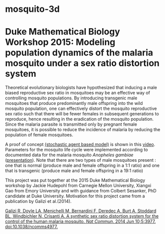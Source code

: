 # mosquito-3d
# Duke Mathematical Biology Workshop 2015: Modeling population dynamics of the malaria mosquito under a sex ratio distortion system

Theoretical evolutionary biologists have hypothesized that inducing a male biased reproductive sex ratio in mosquitoes may be an effective way of controlling mosquito populations. By introducing transgenic male mosquitoes that produce predominantly male offspring into the wild mosquito population, one can effectively distort the mosquito reproductive sex ratio such that there will be fewer females in subsequent generations to reproduce, hence resulting in the eradication of the mosquito population. Since the malaria parasite is transmitted only by pregnant female mosquitoes, it is possible to reduce the incidence of malaria by reducing the population of female mosquitoes.  

A proof of concept [(stochastic agent based model)](http://www.scholarpedia.org/article/Agent_based_modeling) is shown in this [video](https://youtu.be/YEhoblpiARU). Parameters for the mosquito life cycle were implemented according to documented data for the malaria mosquito _Anopheles gambiae_ ([presentation](https://drive.google.com/file/d/0Bxq78LtZ7QSUX2U5MU13ZjZOaXc/view?pli=1)). Note that there are two types of male mosquitoes present : one that is normal (produce male and female offspring in a 1:1 ratio) and one that is transgenic (produce male and female offspring in a 19:1 ratio)

This project was put together at the 2015 Duke Mathematical Biology workshop by Jackie Hudepohl from Carnegie Mellon University, Xiangxi Gao from Emory University and with guidance from Colbert Sesanker, PhD candidate at Duke University. Motivation for this project came from a publication by Galizi et al.(2014).

[Galizi R, Doyle LA, Menichelli M, Bernardini F, Deredec A, Burt A, Stoddard BL, Windbichler N, Crisanti A. A synthetic sex ratio distortion system for the control of the human malaria mosquito. _Nat Commun_. 2014 Jun 10;5:3977. doi:10.1038/ncomms4977.](http://www.nature.com/ncomms/2014/140610/ncomms4977/full/ncomms4977.html)
